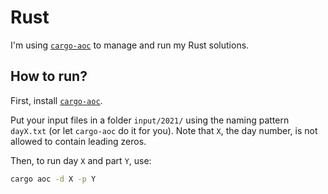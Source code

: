 # Rust

I'm using [`cargo-aoc`][cargo-aoc] to manage and run my Rust solutions.

## How to run?

First, install [`cargo-aoc`][cargo-aoc].

Put your input files in a folder `input/2021/` using the naming pattern
`dayX.txt` (or let `cargo-aoc` do it for you). Note that `X`, the day number, is
not allowed to contain leading zeros.

Then, to run day `X` and part `Y`, use:

```sh
cargo aoc -d X -p Y
```

[cargo-aoc]: https://github.com/gobanos/cargo-aoc
